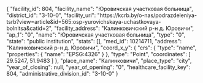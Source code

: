 {
    "facility_id": 804,
    "facility_name": "Юровичская участковая больница",
    "district_id": "3-10-0",
    "facility_url": "https:\/\/kcrb.by\/o-nas\/podrazdeleniya-tsrb?view=article&id=565:osp-yurovichskaya-uchastkovaya-bolnitsa&catid=2",
    "facility_address": "Калинковичский р-н д. Юровичи",
    "ap_1": "0",
    "name": "Юровичская участковая больница",
    "type": "0",
    "state": "public institution",
    "stats": [],
    "med_id": 10214711,
    "address": "Калинковичский р-н д. Юровичи",
    "coord_x_y": {
        "crs": {
            "type": "name",
            "properties": {
                "name": "EPSG:4326"
            }
        },
        "type": "Point",
        "coordinates": [
            29.5247,
            51.9483
        ]
    },
    "place_name": "Калинковичи",
    "place_type": "city",
    "year_of_closing": null,
    "year_of_opening": "0",
    "healthcare_facility_key": 804,
    "administrative_division_id": "3-10-0"
}